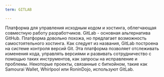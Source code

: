 ```yaml
---
term: GITLAB

---
```

Платформа для управления исходным кодом и хостинга, облегчающая совместную работу разработчиков. GitLab - основная альтернатива GitHub. Платформа довольно похожа, но предлагает возможность самостоятельного хостинга. Как следует из названия, GitLab построена на системе контроля версий Git. Эта платформа позволяет отслеживать изменения кода, управлять версиями и развивать сотрудничество с помощью таких инструментов, как запросы на исправление и проблемы. Некоторые проекты, связанные с биткойном, такие как Samourai Wallet, Whirlpool или RoninDojo, используют GitLab.